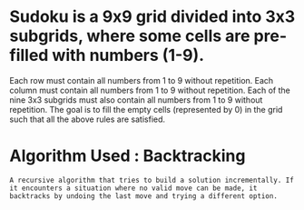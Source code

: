 # Sudoku is a 9x9 grid divided into 3x3 subgrids, where some cells are pre-filled with numbers (1-9).
  Each row must contain all numbers from 1 to 9 without repetition.
  Each column must contain all numbers from 1 to 9 without repetition.
  Each of the nine 3x3 subgrids must also contain all numbers from 1 to 9 without repetition.
  The goal is to fill the empty cells (represented by 0) in the grid such that all the above rules are satisfied.


# Algorithm Used : Backtracking
    A recursive algorithm that tries to build a solution incrementally. If it encounters a situation where no valid move can be made, it backtracks by undoing the last move and trying a different option.